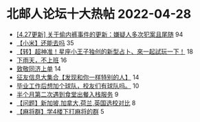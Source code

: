 # 北邮人论坛十大热帖 2022-04-28

- [[4.27更新] 关于偷内裤事件的更新：嫌疑人多次犯案且尾随](https://bbs.byr.cn/article/Talking/6340188) 94
- [【小米】还能去吗](https://bbs.byr.cn/article/WorkLife/1185139) 35
- [【转】超神准！星座小王子独创的新型占卜、來一起試玩一下！](https://bbs.byr.cn/article/Constellations/326533) 18
- [下雨天，不上班](https://bbs.byr.cn/article/Feeling/3187656) 16
- [致敬同济上单](https://bbs.byr.cn/article/Picture/3318693) 14
- [征友信息大集合【发现和你一样特别的人】](https://bbs.byr.cn/article/Friends/1971258) 14
- [毕业工作后想加个球队，校友们有球队吗。](https://bbs.byr.cn/article/Football/810049743) 10
- [半个月第二次遇到食堂出餐入栈服务](https://bbs.byr.cn/article/Food/519187) 9
- [【问题】新加坡,加拿大,荷兰,英国选校对比](https://bbs.byr.cn/article/GoAbroad/385476) 8
- [【麻将群】学4楼下打麻将的群](https://bbs.byr.cn/article/BoardGame/57108) 5


